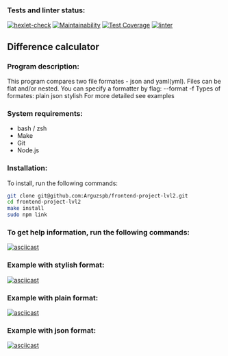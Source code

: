  ### Tests and linter status:
[![hexlet-check](https://github.com/Arguzspb/frontend-project-lvl2/actions/workflows/hexlet-check.yml/badge.svg)](https://github.com/Arguzspb/frontend-project-lvl2/actions/workflows/hexlet-check.yml)
[![Maintainability](https://api.codeclimate.com/v1/badges/d7b2d993d23cca8b991b/maintainability)](https://codeclimate.com/github/Arguzspb/frontend-project-lvl2/maintainability)
[![Test Coverage](https://api.codeclimate.com/v1/badges/d7b2d993d23cca8b991b/test_coverage)](https://codeclimate.com/github/Arguzspb/frontend-project-lvl2/test_coverage)
[![linter](https://github.com/Arguzspb/frontend-project-lvl2/actions/workflows/linter.yml/badge.svg)](https://github.com/Arguzspb/frontend-project-lvl2/actions/workflows/linter.yml)

## Difference calculator

### Program description:

This program compares two file formates - json and yaml(yml). Files can be flat and/or nested. You can specify a formatter by flag:
--format
-f
Types of formates:
plain
json
stylish
For more detailed see examples

### System requirements:

- bash / zsh
- Make
- Git
- Node.js

### Installation:

To install, run the following commands:

```bash
git clone git@github.com:Arguzspb/frontend-project-lvl2.git
cd frontend-project-lvl2
make install
sudo npm link
```

### To get help information, run the following commands:

[![asciicast](https://asciinema.org/a/wljiTxm7euq9YbiS43yNNEktf.svg)]( https://asciinema.org/a/wljiTxm7euq9YbiS43yNNEktf)

### Example with **stylish** format:

[![asciicast](https://asciinema.org/a/T74pLYZBlnJXjmrd9a1PJGvqP.svg)](https://asciinema.org/a/T74pLYZBlnJXjmrd9a1PJGvqP)

### Example with **plain** format:

[![asciicast](https://asciinema.org/a/49jk2F76H1R2SAvDQIEUsi03k.svg)](https://asciinema.org/a/49jk2F76H1R2SAvDQIEUsi03k)

### Example with **json** format:

[![asciicast](https://asciinema.org/a/ihpYSvDA4Cv42UUevQCJ6Yv4I.svg)](https://asciinema.org/a/ihpYSvDA4Cv42UUevQCJ6Yv4I)
